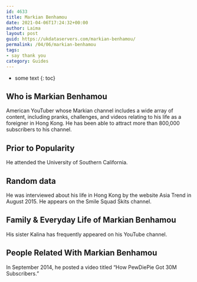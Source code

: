 ```yaml
---
id: 4633
title: Markian Benhamou
date: 2021-04-06T17:24:32+00:00
author: Laima
layout: post
guid: https://ukdataservers.com/markian-benhamou/
permalink: /04/06/markian-benhamou
tags:
- say thank you
category: Guides
---
```


* some text
{: toc}


## Who is Markian Benhamou
                  
                  
                  
American YouTuber whose Markian channel includes a wide array of content, including pranks, challenges, and videos relating to his life as a foreigner in Hong Kong. He has been able to attract more than 800,000 subscribers to his channel.
                  
              
            
              
            
                
                
                
## Prior to Popularity
                  
                  
                  
He attended the University of Southern California.
                  
              
            
              
            
                
                
                
## Random data
                  
                  
                  
He was interviewed about his life in Hong Kong by the website Asia Trend in August 2015. He appears on the Smile Squad Skits channel.
                  
              
            
              
            
                
                
                
## Family & Everyday Life of Markian Benhamou
                  
                  
                  
His sister Kalina has frequently appeared on his YouTube channel.
                  
              
            
              
            
                
                
                
## People Related With Markian Benhamou
                  
                  
                  
In September 2014, he posted a video titled &#8220;How PewDiePie Got 30M Subscribers.&#8221;
                  
              
            
              
            
                
              
            
              
              
            
            
              
            
          
          
          